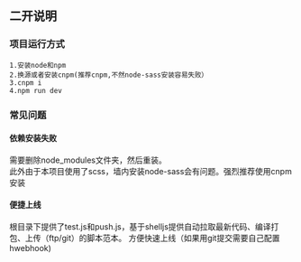 ## 二开说明

### 项目运行方式
```
1.安装node和npm  
2.换源或者安装cnpm(推荐cnpm,不然node-sass安装容易失败）  
3.cnpm i  
4.npm run dev  
```
### 常见问题
#### 依赖安装失败
需要删除node_modules文件夹，然后重装。  
此外由于本项目使用了scss，墙内安装node-sass会有问题。强烈推荐使用cnpm安装
#### 便捷上线
根目录下提供了test.js和push.js，基于shelljs提供自动拉取最新代码、编译打包、上传（ftp/git）的脚本范本。
方便快速上线（如果用git提交需要自己配置hwebhook)
